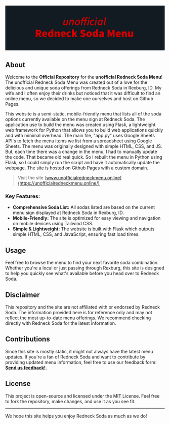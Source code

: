 [![unofficialLogo](images/unofficialLogo_Reduced.png)](https://unofficialredneckmenu.online/)

## About

Welcome to the **Official Repository** for the **unofficial Redneck Soda Menu**! The unofficial Redneck Soda Menu was created out of a love for the delicious and unique soda offerings from Redneck Soda in Rexburg, ID. My wife and I often enjoy their drinks but noticed that it was difficult to find an online menu, so we decided to make one ourselves and host on Github Pages.

This website is a semi-static, mobile-friendly menu that lists all of the soda options currently available on the menu sign at Redneck Soda. The application use to build the menu was created using Flask, a lightweight web framework for Python that allows you to build web applications quickly and with minimal overhead. The main file, "app.py" uses Google Sheets API's to fetch the menu items we list from a spreadsheet using Google Sheets. The menu was originally designed with simple HTML, CSS, and JS. But, each time there was a change in the menu, I had to manually update the code. That became old real quick. So I rebuilt the menu in Python using Flask, so I could simply run the script and have it automatically update the webpage. The site is hosted on Github Pages with a custom domain.

> Visit the site [www.unofficialredneckmenu.online](https://unofficialredneckmenu.online/)

### Key Features:
- **Comprehensive Soda List:** All sodas listed are based on the current menu sign displayed at Redneck Soda in Rexburg, ID.
- **Mobile-Friendly:** The site is optimized for easy viewing and navigation on mobile devices using Tailwind CSS.
- **Simple & Lightweight:** The website is built with Flask which outputs simple HTML, CSS, and JavaScript, ensuring fast load times.

## Usage

Feel free to browse the menu to find your next favorite soda combination. Whether you're a local or just passing through Rexburg, this site is designed to help you quickly see what's available before you head over to Redneck Soda.

## Disclaimer

This repository and the site are not affiliated with or endorsed by Redneck Soda. The information provided here is for reference only and may not reflect the most up-to-date menu offerings. We recommend checking directly with Redneck Soda for the latest information.

## Contributions

Since this site is mostly static, it might not always have the latest menu updates. If you're a fan of Redneck Soda and want to contribute by providing updated menu information, feel free to use our feedback form: **[Send us feedback!](https://forms.gle/dLCSiHa66eu9bgfE8)**.

## License

This project is open-source and licensed under the MIT License. Feel free to fork the repository, make changes, and use it as you see fit.

---

We hope this site helps you enjoy Redneck Soda as much as we do!
